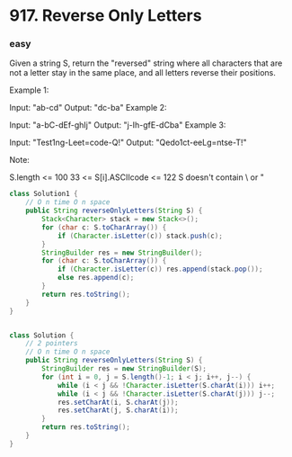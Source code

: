 # 917. Reverse Only Letters
### easy
Given a string S, return the "reversed" string where all characters that are not a letter stay in the same place, and all letters reverse their positions.

 

Example 1:

Input: "ab-cd"
Output: "dc-ba"
Example 2:

Input: "a-bC-dEf-ghIj"
Output: "j-Ih-gfE-dCba"
Example 3:

Input: "Test1ng-Leet=code-Q!"
Output: "Qedo1ct-eeLg=ntse-T!"
 

Note:

S.length <= 100
33 <= S[i].ASCIIcode <= 122 
S doesn't contain \ or "

```java
class Solution1 {
    // O n time O n space
    public String reverseOnlyLetters(String S) {
        Stack<Character> stack = new Stack<>();
        for (char c: S.toCharArray()) {
            if (Character.isLetter(c)) stack.push(c);
        }
        StringBuilder res = new StringBuilder();
        for (char c: S.toCharArray()) {
            if (Character.isLetter(c)) res.append(stack.pop());
            else res.append(c);
        }
        return res.toString();
    }
}


class Solution {
    // 2 pointers
    // O n time O n space
    public String reverseOnlyLetters(String S) {
        StringBuilder res = new StringBuilder(S);
        for (int i = 0, j = S.length()-1; i < j; i++, j--) {
            while (i < j && !Character.isLetter(S.charAt(i))) i++;
            while (i < j && !Character.isLetter(S.charAt(j))) j--;
            res.setCharAt(i, S.charAt(j));
            res.setCharAt(j, S.charAt(i));
        }
        return res.toString();
    }
}
```
